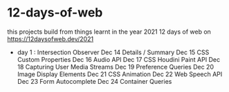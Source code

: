 # 12-days-of-web

this projects build from things learnt in the year 2021 12 days of web on
https://12daysofweb.dev/2021
- day 1 : Intersection Observer
Dec 14
Details / Summary
Dec 15
CSS Custom Properties
Dec 16
Audio API
Dec 17
CSS Houdini Paint API
Dec 18
Capturing User Media Streams
Dec 19
Preference Queries
Dec 20
Image Display Elements
Dec 21
CSS Animation
Dec 22
Web Speech API
Dec 23
Form Autocomplete
Dec 24
Container Queries
